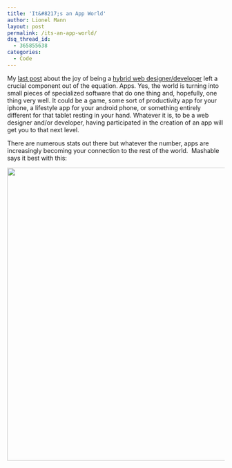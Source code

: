 ```yaml
---
title: 'It&#8217;s an App World'
author: Lionel Mann
layout: post
permalink: /its-an-app-world/
dsq_thread_id:
  - 365855638
categories:
  - Code
---
```

My [last post][1] about the joy of being a [hybrid web designer/developer][1] left a crucial component out of the equation. Apps. Yes, the world is turning into small pieces of specialized software that do one thing and, hopefully, one thing very well. It could be a game, some sort of productivity app for your iphone, a lifestyle app for your android phone, or something entirely different for that tablet resting in your hand. Whatever it is, to be a web designer and/or developer, having participated in the creation of an app will get you to that next level.

There are numerous stats out there but whatever the number, apps are increasingly becoming your connection to the rest of the world.  Mashable says it best with this:

<img class="aligncenter size-medium wp-image-6332" title="internet-jobs-mashable-comics-640 2(1)" src="http://hypenotic.com/wordpress/wp-content/uploads/2011/07/internet-jobs-mashable-comics-640-21-580x677.jpg" alt="" width="580" height="677" />

&nbsp;

&nbsp;

 [1]: http://hypenotic.com/technology/6099/being-a-hybrid-web-designer-developer